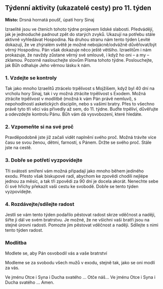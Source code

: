 ## Týdenní aktivity (ukazatelé cesty) pro 11. týden

**Místo:** Drsná hornatá poušť, úpatí hory Sinaj

Izraelité jsou ve čteních tohoto týdne projevem lidské slabosti. Předvádějí, jak je jednoduché padnout zpět do
starých zvyků. Ukazují na potřebu stále aktivně vyhledávat Hospodina. Na druhou stranu nám tento týden
Levité dokazují, že ve zhýralém světě je možné nebojácně/odvážně důvěřovat/být věrný Hospodinu. Pán
však dokazuje něco ještě většího. Izraelitům i nám prokazuje, že navždy zůstane věrný své smlouvě, i když
ho oni – a my – zklamou. Pozorně naslouchejte slovům Písma tohoto týdne. Poslouchejte, jak Bůh odhaluje
Jeho věrnou lásku k nám.

### 1. Vzdejte se kontroly

Tak jako mnoho Izraelitů ztrácelo trpělivost s Mojžíšem, když byl 40 dní na vrcholu hory Sinaj, tak i vy možná ztrácíte trpělivost s Exodem. Možná ztrácíte trpělivost v modlitbě (možná k vám Pán právě nemluví), s nepohodlností asketických disciplín, nebo s vašimi bratry. Přes to všechno právě tyto tři věci vás přivedly až sem, do 11. týdne. Buďte trpěliví, důvěřujte a odevzdejte kontrolu Pánu. Bůh vám dá vysvobození, které hledáte.

### 2. Vzpomeňte si na své proč

Pravděpodobně jste již začali vidět naplnění svého proč. Možná trávíte více času se svou ženou, dětmi, farností, s Pánem. Držte se svého proč. Stále jste na cestě.

### 3. Dobře se potřetí vyzpovídejte

Tři svátosti smíření vám možná připadají jako mnoho během jediného exodu. Přesto však biskupové radí, abychom ke zpovědi chodili nejlépe jednou za měsíc, a tak tři zpovědi za 90 dní je docela akorát. Nenechte sebe či své hříchy překazit vaši cestu ke svobodě. Dobře se tento týden vyzpovídejte.

### 4. Rozdávejte/sdílejte radost

Jestli se vám tento týden podařilo pěstovat radost skrze vděčnost a naději, šiřte ji dál ve svém bratrstvu. Je možné, že ne všichni vaši bratři jsou na stejné úrovni radosti. Pomozte jim pěstovat vděčnost a naději. Sdílejte s nimi tento týden radost.

### Modlitba

Modlete se, aby Pán osvobodil vás a vaše bratrství

Modleme se za svobodu všech mužů v exodu, stejně tak, jako se oni modlí za vás.

Ve jménu Otce i Syna i Ducha svatého … Otče náš… Ve jménu Otce i Syna i Ducha svatého … Amen.
